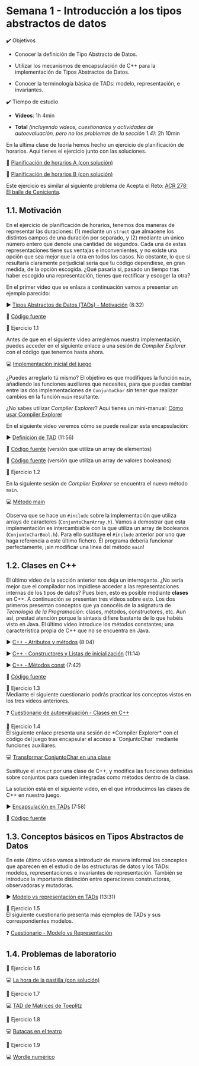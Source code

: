 # Semana 1 - Introducción a los tipos abstractos de datos

<div class="aims">
<div class="aims_header">
✔️ Objetivos
</div>

* Conocer la definición de Tipo Abstracto de Datos.

* Utilizar los mecanismos de encapsulación de C++ para la implementación de
  Tipos Abstractos de Datos.

* Conocer la terminología básica de TADs: modelo, representación, e invariantes.
    
<div class="aims_header">
✔️ Tiempo de estudio
</div>

* **Vídeos**: 1h 4min

* **Total** *(incluyendo vídeos, cuestionarios y actividades de autoevaluación, pero no los problemas de la sección 1.4)*: 2h 10min

</div>

En la última clase de teoría hemos hecho un ejercicio de planificación de horarios. Aquí tienes el ejercicio junto con las soluciones.

📝 [Planificación de horarios A (con solución)](sem1/HorasASol.pdf)

📝 [Planificación de horarios B (con solución)](sem1/HorasBSol.pdf)

Este ejercicio es similar al siguiente problema de Acepta el Reto: [ACR 278: El baile de Cenicienta](https://www.aceptaelreto.com/problem/statement.php?id=278).

## 1.1. Motivación

En el ejercicio de planificación de horarios, tenemos dos maneras de
representar las duraciones: (1) mediante un `struct` que almacene los
distintos campos de una duración por separado, y (2) mediante un único número
entero que denote una cantidad de segundos. Cada una de estas
representaciones tiene sus ventajas e inconvenientes, y no existe una opción
que sea mejor que la otra en todos los casos. No obstante, lo que sí
resultaría claramente perjudicial sería que tu código dependiese, en gran
medida, de la opción escogida. ¿Qué pasaría si, pasado un tiempo tras haber
escogido una representación, tienes que rectificar y escoger la otra?

En el primer video que se enlaza a continuación vamos a presentar un ejemplo parecido:

▶️ [Tipos Abstractos de Datos (TADs) - Motivación](https://youtu.be/VQtm5SucUkE) (8:32)

📄 [Código fuente](https://github.com/manuelmontenegro/ED/blob/main/intro/juego_letras/juego.cpp)

<div class="exercise">
<div class="title">
📝 Ejercicio 1.1
</div>
<div class="body">

Antes de que en el siguiente video arreglemos nuestra implementación, puedes
acceder en el siguiente enlace a una sesión de *Compiler Explorer* con el
código que tenemos hasta ahora.

💻 [Implementación inicial del juego](https://godbolt.org/z/bTP5aY7TG)

¿Puedes arreglarlo tú mismo? El objetivo es que modifiques la función `main`, añadiendo las funciones auxiliares que necesites, para que puedas cambiar entre las dos implementaciones de `ConjuntoChar` sin tener que realizar cambios en la función `main` resultante.

¿No sabes utilizar *Compiler Explorer*? Aquí tienes un mini-manual: [Cómo usar Compiler Explorer](compiler_explorer.md)

</div>
</div>

En el siguiente video veremos cómo se puede realizar esta encapsulación:

▶️ [Definición de TAD](https://youtu.be/EBWgkN5TMEg) (11:56)

📄 [Código fuente](https://github.com/manuelmontenegro/ED/blob/main/intro/juego_letras_struct/ConjuntoCharArray.h) (versión que utiliza un array de elementos)

📄 [Código fuente](https://github.com/manuelmontenegro/ED/blob/main/intro/juego_letras_struct/ConjuntoCharBool.h) (versión que utiliza un array de valores booleanos)

<div class="exercise">
<div class="title">
📝 Ejercicio 1.2
</div>
<div class="body">

En la siguiente sesión de *Compiler Explorer* se encuentra el nuevo método `main`.

💻 [Método main](https://godbolt.org/z/YWKnf99YM)

Observa que se hace un `#include` sobre la implementación que utiliza arrays
de caracteres (`ConjuntoCharArray.h`). Vamos a demostrar que esta
implementación es intercambiable con la que utiliza un array de booleanos
(`ConjuntoCharBool.h`). Para ello sustituye el `#include` anterior por uno que
haga referencia a este último fichero. El programa debería funcionar
perfectamente, ¡sin modificar una línea del método `main`!

</div>
</div>

## 1.2. Clases en C++

El último vídeo de la sección anterior nos deja un interrogante. ¿No sería
mejor que el compilador nos impidiese acceder a las representaciones internas
de los tipos de datos? Pues bien, esto es posible mediante **clases** en C++. A
continuación se presentan tres vídeos sobre esto. Los dos primeros presentan
conceptos que ya conocéis de la asignatura de *Tecnología de la Programación*: clases,
métodos, constructores, etc. Aun así, prestad atención porque la sintaxis
difiere bastante de lo que habéis visto en Java. El último vídeo introduce
los métodos constantes; una característica propia de C++ que no se encuentra
en Java.

▶️ [C++ - Atributos y métodos](https://youtu.be/04eOCSzVgeo) (8:04)

▶️ [C++ - Constructores y Listas de inicialización](https://youtu.be/iiehlbf9BAM) (11:14)

▶️ [C++ - Métodos const](https://youtu.be/WKd65gmwvSw) (7:42)

📄 [Código fuente](https://github.com/manuelmontenegro/ED/tree/main/cpp)

<div class="exercise">
<div class="title">
📝 Ejercicio 1.3
</div>
<div class="body">
Mediante el siguiente cuestionario podrás practicar los conceptos vistos en los tres vídeos anteriores.


❓ [Cuestionario de autoevaluación - Clases en C++](quizzes/sem01_1.md)
</div>
</div>

<div class="exercise">
<div class="title">
📝 Ejercicio 1.4
</div>
<div class="body">
El siguiente enlace presenta una sesión de *Compiler Explorer* con el código del juego tras encapsular el acceso a `ConjuntoChar` mediante funciones auxiliares.

💻 [Transformar ConjuntoChar en una clase](https://godbolt.org/z/vf89WscP6)

Sustituye el `struct` por una clase de C++, y modifica las funciones definidas sobre conjuntos para queden integradas como métodos dentro de la clase.
</div>
</div>



La solución está en el siguiente video, en el que introducimos las clases de C++ en nuestro juego.

▶️ [Encapsulación en TADs](https://youtu.be/t1vtj3kU7Kg) (7:58)

📄 [Código fuente](https://github.com/manuelmontenegro/ED/tree/main/intro/juego_letras_clases)

## 1.3. Conceptos básicos en Tipos Abstractos de Datos

En este último vídeo vamos a introducir de manera informal los conceptos que aparecen en el estudio de las estructuras de datos y los TADs: modelos, representaciones e invariantes de representación. También se introduce la importante distinción entre operaciones constructoras, observadoras y mutadoras.

▶️ [Modelo vs representación en TADs](https://youtu.be/2rLjYFZ03ek) (13:31)


<div class="exercise">
<div class="title">
📝 Ejercicio 1.5
</div>
<div class="body">
El siguiente cuestionario presenta más ejemplos de TADs y sus correspondientes modelos.

❓ [Cuestionario - Modelo vs Representación](quizzes/sem01_2.md)
</div>
</div>


## 1.4. Problemas de laboratorio

<div class="exercise">
<div class="title">
📝 Ejercicio 1.6
</div>
<div class="body">

💻 [La hora de la pastilla (con solución)](assignments/L01-4.pdf)

</div>
</div>

<div class="exercise">
<div class="title">
📝 Ejercicio 1.7
</div>
<div class="body">

💻 [TAD de Matrices de Toeplitz](assignments/L01-1.pdf)

</div>
</div>

<div class="exercise">
<div class="title">
📝 Ejercicio 1.8
</div>
<div class="body">

💻 [Butacas en el teatro](assignments/L01-2.pdf)

</div>
</div>


<div class="exercise">
<div class="title">
📝 Ejercicio 1.9
</div>
<div class="body">

💻 [Wordle numérico](assignments/L01-3.pdf)

</div>
</div>
